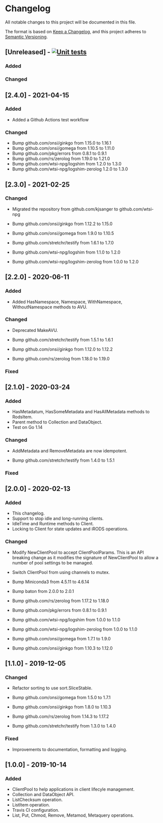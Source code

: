 # Changelog
All notable changes to this project will be documented in this file.

The format is based on [Keep a Changelog](https://keepachangelog.com/en/1.0.0/),
and this project adheres to [Semantic Versioning](https://semver.org/spec/v2.0.0.html).

## [Unreleased] - [![Unit tests](https://github.com/wtsi-npg/extendo/actions/workflows/run-tests.yml/badge.svg)](https://github.com/wtsi-npg/extendo/actions/workflows/run-tests.yml)

### Added

### Changed

## [2.4.0] - 2021-04-15

### Added

- Added a Github Actions test workflow

### Changed

- Bump github.com/onsi/ginkgo from 1.15.0 to 1.16.1
- Bump github.com/onsi/gomega from 1.10.5 to 1.11.0
- Bump github.com/pkg/errors from 0.8.1 to 0.9.1
- Bump github.com/rs/zerolog from 1.19.0 to 1.21.0
- Bump github.com/wtsi-npg/logshim from 1.2.0 to 1.3.0
- Bump github.com/wtsi-npg/logshim-zerolog 1.2.0 to 1.3.0

## [2.3.0] - 2021-02-25

### Changed

- Migrated the repository from github.com/kjsanger to github.com/wtsi-npg

- Bump github.com/onsi/ginkgo from 1.12.2 to 1.15.0
- Bump github.com/onsi/gomega from 1.9.0 to 1.10.5
- Bump github.com/stretchr/testify from 1.6.1 to 1.7.0
- Bump github.com/wtsi-npg/logshim from 1.1.0 to 1.2.0
- Bump github.com/wtsi-npg/logshim-zerolog from 1.0.0 to 1.2.0

## [2.2.0] - 2020-06-11

### Added

- Added HasNamespace, Namespace, WithNamespace, WithoutNamespace
  methods to AVU.

### Changed

- Deprecated MakeAVU.

- Bump github.com/stretchr/testify from 1.5.1 to 1.6.1
- Bump github.com/onsi/ginkgo from 1.12.0 to 1.12.2
- Bump github.com/rs/zerolog from 1.18.0 to 1.19.0

### Fixed

## [2.1.0] - 2020-03-24

### Added

- HasMetadatum, HasSomeMetadata and HasAllMetadata methods to RodsItem.
- Parent method to Collection and DataObject.
- Test on Go 1.14

### Changed

- AddMetadata and RemoveMetadata are now idempotent.

- Bump github.com/stretchr/testify from 1.4.0 to 1.5.1

### Fixed

## [2.0.0] - 2020-02-13

### Added

- This changelog.
- Support to stop idle and long-running clients.
- IdleTime and Runtime methods to Client.
- Locking to Client for state updates and iRODS operations.

### Changed

- Modify NewClientPool to accept ClientPoolParams. This is an API breaking
  change as it modifies the signature of NewClientPool to allow a number of
  pool settings to be managed.
- Switch ClientPool from using channels to mutex.

- Bump Miniconda3 from 4.5.11 to 4.6.14
- Bump baton from 2.0.0 to 2.0.1
- Bump github.com/rs/zerolog from 1.17.2 to 1.18.0
- Bump github.com/pkg/errors from 0.8.1 to 0.9.1
- Bump github.com/wtsi-npg/logshim from 1.0.0 to 1.1.0
- Bump github.com/wtsi-npg/logshim-zerolog from 1.0.0 to 1.1.0
- Bump github.com/onsi/gomega from 1.7.1 to 1.9.0
- Bump github.com/onsi/ginkgo from 1.10.3 to 1.12.0

## [1.1.0] - 2019-12-05

### Changed

- Refactor sorting to use sort.SliceStable.

- Bump github.com/onsi/gomega from 1.5.0 to 1.7.1
- Bump github.com/onsi/ginkgo from 1.8.0 to 1.10.3
- Bump github.com/rs/zerolog from 1.14.3 to 1.17.2
- Bump github.com/stretchr/testify from 1.3.0 to 1.4.0

### Fixed

- Improvements to documentation, formatting and logging.

## [1.0.0] - 2019-10-14

### Added

- ClientPool to help applications in client lifecyle management.
- Collection and DataObject API.
- ListChecksum operation.
- ListItem operation.
- Travis CI configuration.
- List, Put, Chmod, Remove, Metamod, Metaquery operations.
